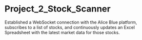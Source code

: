 # Project_2_Stock_Scanner
Established a WebSocket connection with the Alice Blue platform, subscribes to a list of stocks, and continuously updates an Excel Spreadsheet with the latest market data for those stocks. 
